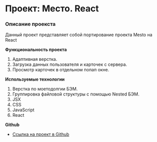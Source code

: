 # Проект: Место. React

### Описание проекста

Данный проект представляет собой портирование проекта Mesto на React

**Функциональность проекта**

1. Адаптивная верстка.
2. Загрузка данных пользователя и карточек с сервера.
3. Просмотр карточек в отдельном попап окне.

**Используемые технологии**

1. Верстка по моетодолгии БЭМ.
2. Группировка файловой структуры с помощью Nested БЭМ.
3. JSX
4. CSS
5. JavaScript
6. React

**Github**

* [Ссылка на проект в Github](https://nxxtrx.github.io/mesto-react/)
